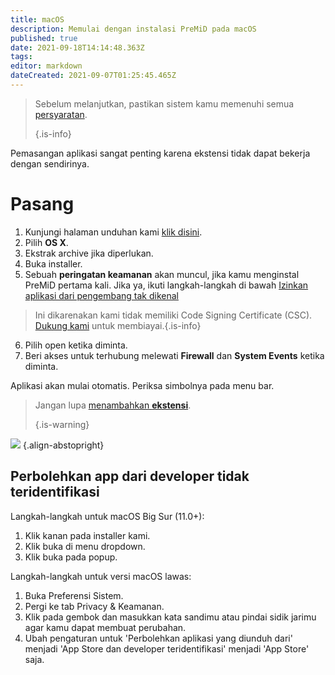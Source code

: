 ```yaml
---
title: macOS
description: Memulai dengan instalasi PreMiD pada macOS
published: true
date: 2021-09-18T14:14:48.363Z
tags:
editor: markdown
dateCreated: 2021-09-07T01:25:45.465Z
---
```


> Sebelum melanjutkan, pastikan sistem kamu memenuhi semua [persyaratan](/install/requirements). 
> 
> {.is-info}

Pemasangan aplikasi sangat penting karena ekstensi tidak dapat bekerja dengan sendirinya.

# Pasang
1. Kunjungi halaman unduhan kami [klik disini](https://premid.app/downloads).
2. Pilih **OS X**.
3. Ekstrak archive jika diperlukan.
4. Buka installer.
5. Sebuah **peringatan keamanan** akan muncul, jika kamu menginstal PreMiD pertama kali. Jika ya, ikuti langkah-langkah di bawah [Izinkan aplikasi dari pengembang tak dikenal](https://docs.premid.app/install/macos#allow-apps-from-unidentified-developers)
> Ini dikarenakan kami tidak memiliki Code Signing Certificate (CSC). [Dukung kami](https://www.patreon.com/Timeraa) untuk membiayai.{.is-info}
6. Pilih open ketika diminta.
7. Beri akses untuk terhubung melewati **Firewall** dan **System Events** ketika diminta.

Aplikasi akan mulai otomatis. Periksa simbolnya pada menu bar.

> Jangan lupa [menambahkan **ekstensi**](/install). 
> 
> {.is-warning}

![](https://img.icons8.com/color/2x/mac-logo.png) {.align-abstopright}

## Perbolehkan app dari developer tidak teridentifikasi
Langkah-langkah untuk macOS Big Sur (11.0+):
1. Klik kanan pada installer kami.
2. Klik buka di menu dropdown.
3. Klik buka pada popup.

Langkah-langkah untuk versi macOS lawas:
1. Buka Preferensi Sistem.
2. Pergi ke tab Privacy & Keamanan.
3. Klik pada gembok dan masukkan kata sandimu atau pindai sidik jarimu agar kamu dapat membuat perubahan.
4. Ubah pengaturan untuk 'Perbolehkan aplikasi yang diunduh dari' menjadi 'App Store dan developer teridentifikasi' menjadi 'App Store' saja.